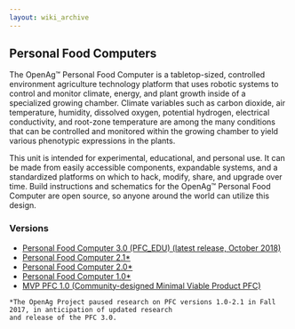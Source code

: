 ```yaml
---
layout: wiki_archive
---
```


## Personal Food Computers
The OpenAg™ Personal Food Computer is a tabletop-sized, controlled environment agriculture technology platform that 
uses robotic systems to control and monitor climate, energy, and plant growth inside of a specialized growing chamber. 
Climate variables such as carbon dioxide, air temperature, humidity, dissolved oxygen, potential hydrogen, electrical 
conductivity, and root-zone temperature are among the many conditions that can be controlled and monitored within the 
growing chamber to yield various phenotypic expressions in the plants.

This unit is intended for experimental, educational, and personal use. It can be made from easily accessible 
components, expandable systems, and a standardized platforms on which to hack, modify, share, and upgrade over time. 
Build instructions and schematics for the OpenAg™ Personal Food Computer are open source, so anyone around the world 
can utilize this design.

### Versions

* [Personal Food Computer 3.0 (PFC_EDU) (latest release, October 2018)](pfc_edu_3.0.md)
* [Personal Food Computer 2.1*](pfc_2.1.md)
* [Personal Food Computer 2.0*](food_computer_2.md)
* [Personal Food Computer 1.0*](food_computer_1.md)
* [MVP PFC 1.0 (Community-designed Minimal Viable Product PFC)](mvp_1/index.md)

```
*The OpenAg Project paused research on PFC versions 1.0-2.1 in Fall 2017, in anticipation of updated research 
and release of the PFC 3.0.  
```